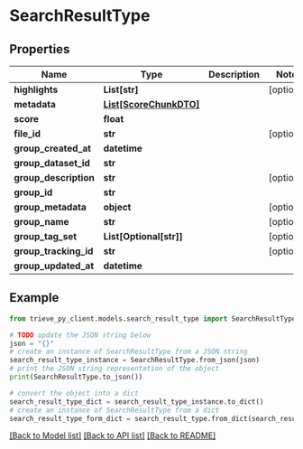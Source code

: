 # SearchResultType


## Properties

Name | Type | Description | Notes
------------ | ------------- | ------------- | -------------
**highlights** | **List[str]** |  | [optional] 
**metadata** | [**List[ScoreChunkDTO]**](ScoreChunkDTO.md) |  | 
**score** | **float** |  | 
**file_id** | **str** |  | [optional] 
**group_created_at** | **datetime** |  | 
**group_dataset_id** | **str** |  | 
**group_description** | **str** |  | [optional] 
**group_id** | **str** |  | 
**group_metadata** | **object** |  | [optional] 
**group_name** | **str** |  | [optional] 
**group_tag_set** | **List[Optional[str]]** |  | [optional] 
**group_tracking_id** | **str** |  | [optional] 
**group_updated_at** | **datetime** |  | 

## Example

```python
from trieve_py_client.models.search_result_type import SearchResultType

# TODO update the JSON string below
json = "{}"
# create an instance of SearchResultType from a JSON string
search_result_type_instance = SearchResultType.from_json(json)
# print the JSON string representation of the object
print(SearchResultType.to_json())

# convert the object into a dict
search_result_type_dict = search_result_type_instance.to_dict()
# create an instance of SearchResultType from a dict
search_result_type_form_dict = search_result_type.from_dict(search_result_type_dict)
```
[[Back to Model list]](../README.md#documentation-for-models) [[Back to API list]](../README.md#documentation-for-api-endpoints) [[Back to README]](../README.md)


